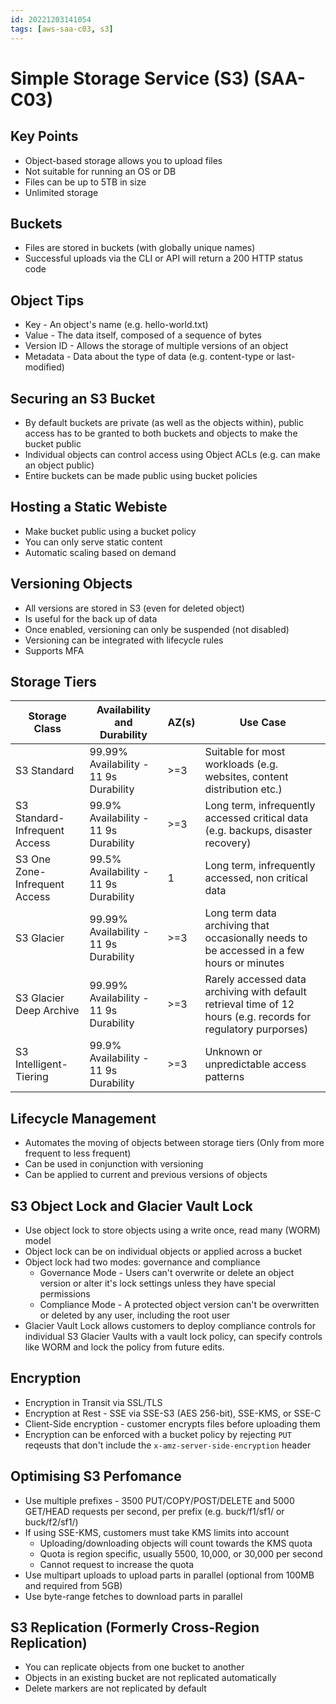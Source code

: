 ```yaml
---
id: 20221203141054
tags: [aws-saa-c03, s3]
---
```


# Simple Storage Service (S3) (SAA-C03)

## Key Points

* Object-based storage allows you to upload files
* Not suitable for running an OS or DB
* Files can be up to 5TB in size
* Unlimited storage

## Buckets

* Files are stored in buckets (with globally unique names)
* Successful uploads via the CLI or API will return a 200 HTTP status
  code

## Object Tips

* Key - An object's name (e.g. hello-world.txt)
* Value - The data itself, composed of a sequence of bytes
* Version ID - Allows the storage of multiple versions of an object
* Metadata - Data about the type of data (e.g. content-type or
  last-modified)

## Securing an S3 Bucket

* By default buckets are private (as well as the objects within), public
  access has to be granted to both buckets and objects to make the
  bucket public
* Individual objects can control access using Object ACLs (e.g. can
  make an object public)
* Entire buckets can be made public using bucket policies

## Hosting a Static Webiste

* Make bucket public using a bucket policy
* You can only serve static content
* Automatic scaling based on demand

## Versioning Objects

* All versions are stored in S3 (even for deleted object)
* Is useful for the back up of data
* Once enabled, versioning can only be suspended (not disabled)
* Versioning can be integrated with lifecycle rules
* Supports MFA

## Storage Tiers

| Storage Class                 | Availability and Durability            | AZ(s) | Use Case                                                                                                       |
|-------------------------------|----------------------------------------|-------|----------------------------------------------------------------------------------------------------------------|
| S3 Standard                   | 99.99% Availability - 11 9s Durability | >=3   | Suitable for most workloads (e.g. websites, content distribution etc.)                                         |
| S3 Standard-Infrequent Access | 99.9% Availability - 11 9s Durability  | >=3   | Long term, infrequently accessed critical data (e.g. backups, disaster recovery)                               |
| S3 One Zone-Infrequent Access | 99.5% Availability - 11 9s Durability  | 1     | Long term, infrequently accessed, non critical data                                                            |
| S3 Glacier                    | 99.99% Availability - 11 9s Durability | >=3   | Long term data archiving that occasionally needs to be accessed in a few hours or minutes                      |
| S3 Glacier Deep Archive       | 99.99% Availability - 11 9s Durability | >=3   | Rarely accessed data archiving with default retrieval time of 12 hours (e.g. records for regulatory purporses) |
| S3 Intelligent-Tiering        | 99.9% Availability - 11 9s Durability  | >=3   | Unknown or unpredictable access patterns                                                                       |

## Lifecycle Management

* Automates the moving of objects between storage tiers (Only from more
  frequent to less frequent)
* Can be used in conjunction with versioning
* Can be applied to current and previous versions of objects

## S3 Object Lock and Glacier Vault Lock

* Use object lock to store objects using a write once, read many (WORM)
  model
* Object lock can be on individual objects or applied across a bucket
* Object lock had two modes: governance and compliance
  * Governance Mode - Users can't overwrite or delete an object version
    or alter it's lock settings unless they have special permissions
  * Compliance Mode - A protected object version can't be overwritten or
    deleted by any user, including the root user
* Glacier Vault Lock allows customers to deploy compliance controls for
  individual S3 Glacier Vaults with a vault lock policy, can specify
  controls like WORM and lock the policy from future edits.

## Encryption

* Encryption in Transit via SSL/TLS
* Encryption at Rest - SSE via SSE-S3 (AES 256-bit), SSE-KMS, or SSE-C
* Client-Side encryption - customer encrypts files before uploading them
* Encryption can be enforced with a bucket policy by rejecting `PUT`
  reqeusts that don't include the `x-amz-server-side-encryption` header

## Optimising S3 Perfomance

* Use multiple prefixes - 3500 PUT/COPY/POST/DELETE and 5000 GET/HEAD
  requests per second, per prefix (e.g. buck/f1/sf1/ or buck/f2/sf1/)
* If using SSE-KMS, customers must take KMS limits into account
  * Uploading/downloading objects will count towards the KMS quota
  * Quota is region specific, usually 5500, 10,000, or 30,000 per second
  * Cannot request to increase the quota
* Use multipart uploads to upload parts in parallel (optional from 100MB
  and required from 5GB)
* Use byte-range fetches to download parts in parallel

## S3 Replication (Formerly Cross-Region Replication)

* You can replicate objects from one bucket to another
* Objects in an existing bucket are not replicated automatically
* Delete markers are not replicated by default
